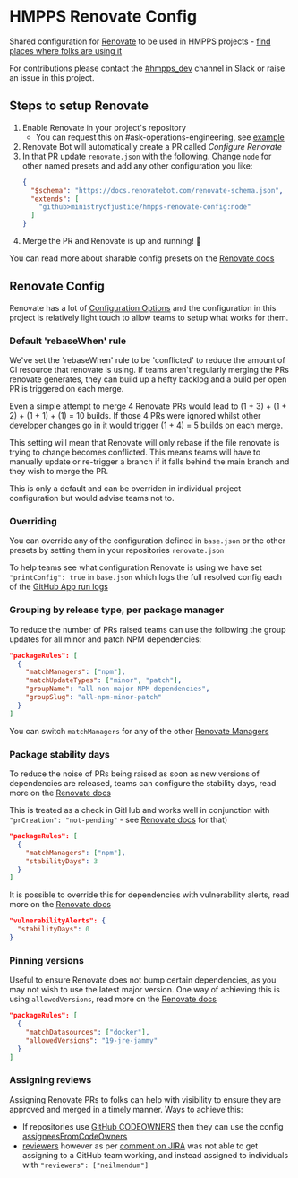 # HMPPS Renovate Config

Shared configuration for [Renovate](https://docs.renovatebot.com) to be used in HMPPS projects - [find places where folks are using it](https://github.com/search?q=user%3Aministryofjustice+hmpps-renovate-config&type=code&ref=advsearch&l=&l=)

For contributions please contact the [#hmpps_dev](https://mojdt.slack.com/archives/C69NWE339) channel in Slack or raise an issue in this project.

## Steps to setup Renovate

1. Enable Renovate in your project's repository
   - You can request this on #ask-operations-engineering, see [example](https://mojdt.slack.com/archives/C01BUKJSZD4/p1666077244584669)
2. Renovate Bot will automatically create a PR called _Configure Renovate_
3. In that PR update `renovate.json` with the following. Change `node` for other named presets and add any other configuration you like:
   ```json
   {
     "$schema": "https://docs.renovatebot.com/renovate-schema.json",
     "extends": [
       "github>ministryofjustice/hmpps-renovate-config:node"
     ]
   }
   ```
4. Merge the PR and Renovate is up and running! 🎉

You can read more about sharable config presets on the [Renovate docs](https://docs.renovatebot.com/config-presets/)


## Renovate Config

Renovate has a lot of [Configuration Options](https://docs.renovatebot.com/configuration-options/) and the configuration in this project is relatively light touch to allow teams to setup what works for them.


### Default 'rebaseWhen' rule

We've set the 'rebaseWhen' rule to be 'conflicted' to reduce the amount of CI resource that renovate is using.
If teams aren't regularly merging the PRs renovate generates, they can build up a hefty backlog and a build per open PR is triggered on each merge.

Even a simple attempt to merge 4 Renovate PRs would lead to (1 + 3) + (1 + 2) + (1 + 1) + (1) = 10 builds.
If those 4 PRs were ignored whilst other developer changes go in it would trigger (1 + 4) = 5 builds on each merge.   

This setting will mean that Renovate will only rebase if the file renovate is trying to change becomes conflicted. 
This means teams will have to manually update or re-trigger a branch if it falls behind the main branch and they wish to merge the PR.

This is only a default and can be overriden in individual project configuration but would advise teams not to. 


### Overriding

You can override any of the configuration defined in `base.json` or the other presets by setting them in your repositories `renovate.json`

To help teams see what configuration Renovate is using we have set `"printConfig": true` in `base.json` which logs the full resolved config each of the [GitHub App run logs](https://app.renovatebot.com/dashboard#github/ministryofjustice)

### Grouping by release type, per package manager

To reduce the number of PRs raised teams can use the following the group updates for all minor and patch NPM dependencies:  

```json
"packageRules": [
  {
    "matchManagers": ["npm"],
    "matchUpdateTypes": ["minor", "patch"],
    "groupName": "all non major NPM dependencies",
    "groupSlug": "all-npm-minor-patch"
  }
]
```

You can switch `matchManagers` for any of the other [Renovate Managers](https://docs.renovatebot.com/modules/manager/)

### Package stability days

To reduce the noise of PRs being raised as soon as new versions of dependencies are released, teams can configure the stability days, read more on the [Renovate docs](https://docs.renovatebot.com/configuration-options/#stabilitydays)

This is treated as a check in GitHub and works well in conjunction with `"prCreation": "not-pending"` - see [Renovate docs](https://docs.renovatebot.com/configuration-options/#prcreation) for that)

```json
"packageRules": [
  {
    "matchManagers": ["npm"],
    "stabilityDays": 3
  }
]
```

It is possible to override this for dependencies with vulnerability alerts, read more on the [Renovate docs](https://docs.renovatebot.com/configuration-options/#vulnerabilityalerts)

```json
"vulnerabilityAlerts": {
  "stabilityDays": 0
}
```

### Pinning versions

Useful to ensure Renovate does not bump certain dependencies, as you may not wish to use the latest major version. One way of achieving this is using `allowedVersions`, read more on the [Renovate docs](https://docs.renovatebot.com/configuration-options/#allowedversions)

```json
"packageRules": [
  {
    "matchDatasources": ["docker"],
    "allowedVersions": "19-jre-jammy"
  }
]
```

### Assigning reviews

Assigning Renovate PRs to folks can help with visibility to ensure they are approved and merged in a timely manner. Ways to achieve this:
 - If repositories use [GitHub CODEOWNERS](https://docs.github.com/en/repositories/managing-your-repositorys-settings-and-features/customizing-your-repository/about-code-owners) then they can use the config [assigneesFromCodeOwners](https://docs.renovatebot.com/configuration-options/#assigneesfromcodeowners)
 - [reviewers](https://docs.renovatebot.com/configuration-options/#reviewers) however as per [comment on JIRA](https://dsdmoj.atlassian.net/browse/HEAT-39?focusedCommentId=257543) was not able to get assigning to a GitHub team working, and instead assigned to individuals with `"reviewers": ["neilmendum"]`
